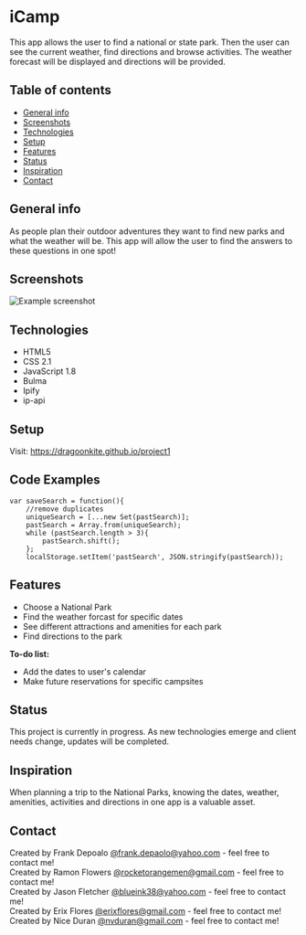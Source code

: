 # iCamp
 This app allows the user to find a national or state park.  Then the user can see the current weather, find directions and browse activities.  The weather forecast will be displayed and directions will be provided.
	
## Table of contents
* [General info](#general-info)
* [Screenshots](#screenshots)
* [Technologies](#technologies)
* [Setup](#setup)
* [Features](#features)
* [Status](#status)
* [Inspiration](#inspiration)
* [Contact](#contact)
	
## General info
As people plan their outdoor adventures they want to find new parks and what the weather will be.  This app will allow the user to find the answers to these questions in one spot!
	
## Screenshots
![Example screenshot](./Develop/images/icamp-screenshot.png)

## Technologies
* HTML5
* CSS 2.1
* JavaScript 1.8
* Bulma
* Ipify
* ip-api
	
## Setup
Visit: https://dragoonkite.github.io/project1
	
## Code Examples
```
var saveSearch = function(){
    //remove duplicates
    uniqueSearch = [...new Set(pastSearch)];
    pastSearch = Array.from(uniqueSearch);
    while (pastSearch.length > 3){
        pastSearch.shift();
    };
    localStorage.setItem('pastSearch', JSON.stringify(pastSearch));
```

	
## Features
* Choose a National Park
* Find the weather forcast for specific dates
* See different attractions and amenities for each park
* Find directions to the park

**To-do list:**
* Add the dates to user's calendar
* Make future reservations for specific campsites
	
## Status
This project is currently in progress.  As new technologies emerge and client needs change, updates will be completed.
	
## Inspiration
When planning a trip to the National Parks, knowing the dates, weather, amenities, activities and directions in one app is a valuable asset.
	
## Contact
Created by Frank Depoalo [@frank.depaolo@yahoo.com](https://github.com/DragoonKite/) - feel free to contact me!<br/>
Created by Ramon Flowers [@rocketorangemen@gmail.com](https://github.com/rocketorangemen/) - feel free to contact me!<br/>
Created by Jason Fletcher [@blueink38@yahoo.com](https://github.com/blueink38/) - feel free to contact me!<br/>
Created by Erix Flores [@erixflores@gmail.com](https://github.com/erixflores/) - feel free to contact me!<br/>
Created by Nice Duran [@nvduran@gmail.com](https://github.com/nvduran/) - feel free to contact me!<br/>
